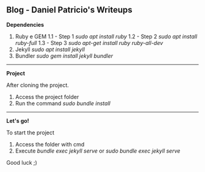 ## Blog - Daniel Patricio's Writeups

**Dependencies**

1. Ruby e GEM
	1.1 - Step 1
	*sudo apt install ruby*
	1.2 - Step 2
	*sudo apt install ruby-full*
	1.3 - Step 3
	*sudo apt-get install ruby ruby-all-dev*
3. Jekyll
	*sudo apt install jekyll*
2. Bundler
	*sudo gem install jekyll bundler*

---

**Project**

After cloning the project.

1. Access the project folder
2. Run the command *sudo bundle install*

---

**Let's go!**

To start the project

1. Access the folder with cmd
2. Execute *bundle exec jekyll serve* or  *sudo bundle exec jekyll serve*

Good luck ;)
